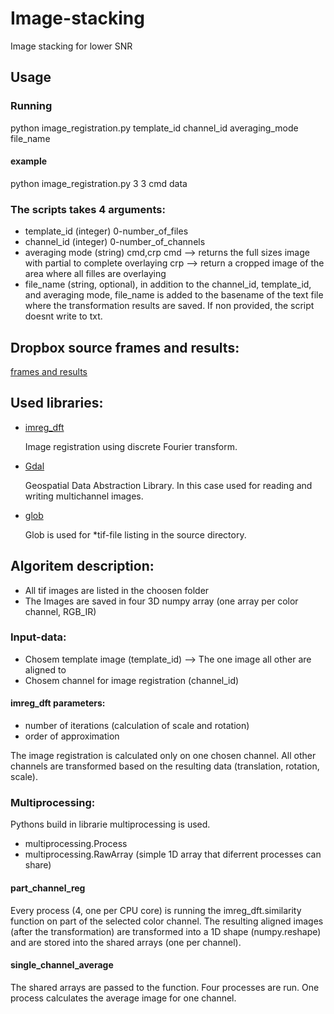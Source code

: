 # Image-stacking
Image stacking for lower SNR

## Usage
### Running
python image_registration.py template_id channel_id averaging_mode file_name
#### example
python image_registration.py 3 3 cmd data
### The scripts takes 4 arguments:
- template_id (integer) 0-number_of_files
- channel_id (integer) 0-number_of_channels
- averaging mode (string) cmd,crp 
  cmd --> returns the full sizes image with partial to complete overlaying
  crp --> return a cropped image of the area where all filles are overlaying
 - file_name (string, optional), in addition to the channel_id, template_id, and averaging mode, file_name is added to the basename of the text file where the transformation results are saved. If non provided, the script doesnt write to txt.

## Dropbox source frames and results:
[frames and results](https://www.dropbox.com/sh/9lmp1ietl2mlydv/AABHkiXNAkWDFf-j9yzsKf1na?dl=0)

## Used libraries:
- [imreg_dft](https://github.com/matejak/imreg_dft)

  Image registration using discrete Fourier transform. 

- [Gdal](https://www.gdal.org/)

  Geospatial Data Abstraction Library. In this case used for reading and writing multichannel images.
  
- [glob](https://docs.python.org/3/library/glob.html)

  Glob is used for *tif-file listing in the source directory.
  
## Algoritem description:
- All tif images are listed in the choosen folder
- The Images are saved in four 3D numpy array (one array per color channel, RGB_IR)

### Input-data:
- Chosem template image (template_id) --> The one image all other are aligned to
- Chosem channel for image registration (channel_id)

#### imreg_dft parameters:
- number of iterations (calculation of scale and rotation)
- order of approximation

The image registration is calculated only on one chosen channel. All other channels are transformed based on the resulting data (translation, rotation, scale).

### Multiprocessing:
Pythons build in librarie multiprocessing is used. 
- multiprocessing.Process
- multiprocessing.RawArray (simple 1D array that diferrent processes can share)

#### part_channel_reg
Every process (4, one per CPU core) is running the imreg_dft.similarity function on part of the selected color channel. The resulting aligned images (after the transformation) are transformed into a 1D shape (numpy.reshape) and are stored into the shared arrays (one per channel).
#### single_channel_average
The shared arrays are passed to the function. Four processes are run. One process calculates the average image for one channel.

